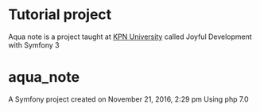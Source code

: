 # Tutorial project

Aqua note is a project taught at [KPN University](http://knpuniversity.com/screencast/symfony) called Joyful Development with Symfony 3

aqua_note
=========

A Symfony project created on November 21, 2016, 2:29 pm
Using php 7.0
